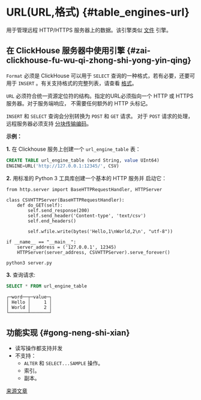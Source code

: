 # URL(URL,格式) {#table_engines-url}

用于管理远程 HTTP/HTTPS 服务器上的数据。该引擎类似
[文件](file.md) 引擎。

## 在 ClickHouse 服务器中使用引擎 {#zai-clickhouse-fu-wu-qi-zhong-shi-yong-yin-qing}

`Format` 必须是 ClickHouse 可以用于
`SELECT` 查询的一种格式，若有必要，还要可用于 `INSERT` 。有关支持格式的完整列表，请查看
[格式](../../../interfaces/formats.md#formats)。

`URL` 必须符合统一资源定位符的结构。指定的URL必须指向一个
HTTP 或 HTTPS 服务器。对于服务端响应，
不需要任何额外的 HTTP 头标记。

`INSERT` 和 `SELECT` 查询会分别转换为 `POST` 和 `GET` 请求。
对于 `POST` 请求的处理，远程服务器必须支持
[分块传输编码](https://en.wikipedia.org/wiki/Chunked_transfer_encoding)。

**示例：**

**1.** 在 Clickhouse 服务上创建一个 `url_engine_table` 表：

``` sql
CREATE TABLE url_engine_table (word String, value UInt64)
ENGINE=URL('http://127.0.0.1:12345/', CSV)
```

**2.** 用标准的 Python 3 工具库创建一个基本的 HTTP 服务并
启动它：

``` python3
from http.server import BaseHTTPRequestHandler, HTTPServer

class CSVHTTPServer(BaseHTTPRequestHandler):
    def do_GET(self):
        self.send_response(200)
        self.send_header('Content-type', 'text/csv')
        self.end_headers()

        self.wfile.write(bytes('Hello,1\nWorld,2\n', "utf-8"))

if __name__ == "__main__":
    server_address = ('127.0.0.1', 12345)
    HTTPServer(server_address, CSVHTTPServer).serve_forever()
```

``` bash
python3 server.py
```

**3.** 查询请求:

``` sql
SELECT * FROM url_engine_table
```

    ┌─word──┬─value─┐
    │ Hello │     1 │
    │ World │     2 │
    └───────┴───────┘

## 功能实现 {#gong-neng-shi-xian}

-   读写操作都支持并发
-   不支持：
    -   `ALTER` 和 `SELECT...SAMPLE` 操作。
    -   索引。
    -   副本。

[来源文章](https://clickhouse.com/docs/en/operations/table_engines/url/) <!--hide-->
